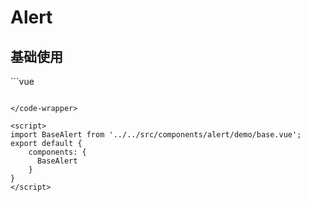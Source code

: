 # Alert

## 基础使用

<code-wrapper>
<BaseAlert/>
```vue
<template>
  <Alert>Lorem ipsum dolor sit amet, consectetur adip!</Alert>
  <Alert type="info">Lorem ipsum dolor sit amet, consectetur adip!</Alert>
  <Alert type="success">Lorem ipsum dolor sit amet, consectetur adip!</Alert>
  <Alert type="warning">Lorem ipsum dolor sit amet, consectetur adip!</Alert>
  <Alert type="error">Lorem ipsum dolor sit amet, consectetur adip!</Alert>
  <Alert type="error" :icon="error">自定义图标</Alert>
</template>
<script setup>
import { Alert } from "../index";
import code from "./code.svg";
</script>

<style scoped>
.alert {
  margin-top: 12px;
}
</style>
```

</code-wrapper>

<script>
import BaseAlert from '../../src/components/alert/demo/base.vue';
export default {
	components: {
	  BaseAlert
	}
}
</script>